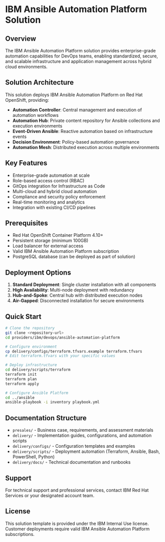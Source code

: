 # IBM Ansible Automation Platform Solution

## Overview

The IBM Ansible Automation Platform solution provides enterprise-grade automation capabilities for DevOps teams, enabling standardized, secure, and scalable infrastructure and application management across hybrid cloud environments.

## Solution Architecture

This solution deploys IBM Ansible Automation Platform on Red Hat OpenShift, providing:

- **Automation Controller**: Central management and execution of automation workflows
- **Automation Hub**: Private content repository for Ansible collections and execution environments
- **Event-Driven Ansible**: Reactive automation based on infrastructure events
- **Decision Environment**: Policy-based automation governance
- **Automation Mesh**: Distributed execution across multiple environments

## Key Features

- Enterprise-grade automation at scale
- Role-based access control (RBAC)
- GitOps integration for Infrastructure as Code
- Multi-cloud and hybrid cloud automation
- Compliance and security policy enforcement
- Real-time monitoring and analytics
- Integration with existing CI/CD pipelines

## Prerequisites

- Red Hat OpenShift Container Platform 4.10+
- Persistent storage (minimum 100GB)
- Load balancer for external access
- Valid IBM Ansible Automation Platform subscription
- PostgreSQL database (can be deployed as part of solution)

## Deployment Options

1. **Standard Deployment**: Single cluster installation with all components
2. **High Availability**: Multi-node deployment with redundancy
3. **Hub-and-Spoke**: Central hub with distributed execution nodes
4. **Air-Gapped**: Disconnected installation for secure environments

## Quick Start

```bash
# Clone the repository
git clone <repository-url>
cd providers/ibm/devops/ansible-automation-platform

# Configure environment
cp delivery/configs/terraform.tfvars.example terraform.tfvars
# Edit terraform.tfvars with your specific values

# Deploy infrastructure
cd delivery/scripts/terraform
terraform init
terraform plan
terraform apply

# Configure Ansible Platform
cd ../ansible
ansible-playbook -i inventory playbook.yml
```

## Documentation Structure

- `presales/` - Business case, requirements, and assessment materials
- `delivery/` - Implementation guides, configurations, and automation scripts
- `delivery/configs/` - Configuration templates and examples
- `delivery/scripts/` - Deployment automation (Terraform, Ansible, Bash, PowerShell, Python)
- `delivery/docs/` - Technical documentation and runbooks

## Support

For technical support and professional services, contact IBM Red Hat Services or your designated account team.

## License

This solution template is provided under the IBM Internal Use license. Customer deployments require valid IBM Ansible Automation Platform subscriptions.